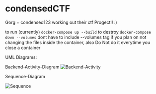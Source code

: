 # condensedCTF
Gorg + condensed123 working out their ctf Progect!! :)

to run (currently) 
`docker-compose up --build`
to destroy
`docker-compose down --volumes` dont have to include --volumes tag if you plan on not changing the files inside the container, also Do Not do it everytime you close a container

UML Diagrams:

Backend-Activity-Diagram
![Backend-Activity](https://live.staticflickr.com/65535/54080177760_cae4160c63_b.jpg)


Sequence-Diagram



![Sequence](https://live.staticflickr.com/65535/54082103295_521efd36d6_b.jpg)
